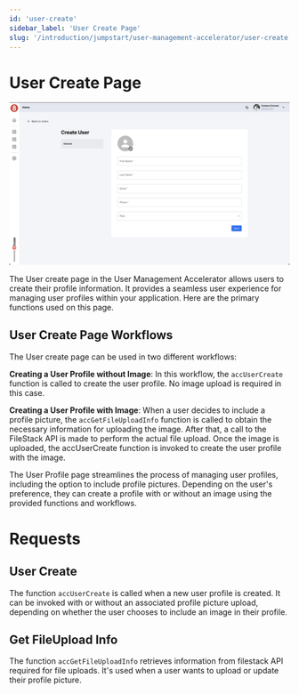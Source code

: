 ```yaml
---
id: 'user-create'
sidebar_label: 'User Create Page'
slug: '/introduction/jumpstart/user-management-accelerator/user-create'
---
```

# User Create Page

![User Create Page](../_images/userCreatePage.png)

The User create page in the User Management Accelerator allows users to create their profile information. It provides a seamless user experience for managing user profiles within your application. Here are the primary functions used on this page.

## User Create Page Workflows

The User create page can be used in two different workflows:

**Creating a User Profile without Image**: In this workflow, the `accUserCreate` function is called to create the user profile. No image upload is required in this case.

**Creating a User Profile with Image**: When a user decides to include a profile picture, the `accGetFileUploadInfo` function is called to obtain the necessary information for uploading the image. After that, a call to the FileStack API is made to perform the actual file upload. Once the image is uploaded, the accUserCreate function is invoked to create the user profile with the image.

The User Profile page streamlines the process of managing user profiles, including the option to include profile pictures. Depending on the user's preference, they can create a profile with or without an image using the provided functions and workflows.

# Requests

## User Create

The function `accUserCreate` is called when a new user profile is created. It can be invoked with or without an associated profile picture upload, depending on whether the user chooses to include an image in their profile.

## Get FileUpload Info

The function `accGetFileUploadInfo` retrieves information from filestack API required for file uploads. It's used when a user wants to upload or update their profile picture.




